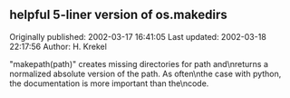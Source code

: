 ## helpful 5-liner version of os.makedirs

Originally published: 2002-03-17 16:41:05
Last updated: 2002-03-18 22:17:56
Author: H. Krekel

"makepath(path)" creates missing directories for path and\nreturns a normalized absolute version of the path. As often\nthe case with python, the documentation is more important than the\ncode.